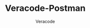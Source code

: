 ---
layout: post
repolink: "https://github.com/veracode/veracode-postman"
title: "Veracode-Postman"
description: "Pre-request authentication script and instructions for accessing Veracode APIs from Postman."
author: "Veracode"
author-link: "https://github.com/veracode/"
content-type: "api_testing_tools"
repo: "github"
repo_title: "Veracode-Postman"
---